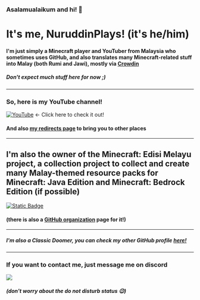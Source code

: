 ### Asalamualaikum and hi! 👋

# It's me, NuruddinPlays! (it's he/him)

#### I'm just simply a Minecraft player and YouTuber from Malaysia who sometimes uses GitHub, and also translates many Minecraft-related stuff into Malay (both Rumi and Jawi), mostly via [Crowdin](https://crowdin.com/profile/NuruddinPlays)</p>
##### Don't expect much stuff here for now ;)</p></p>

---

### So, here is my YouTube channel!</p>
[![YouTube](https://img.shields.io/youtube/channel/subscribers/UCv4BSZ_RImSLFct7XLxZlnA?style=for-the-badge&logo=youtube&logoColor=red&labelColor=darkgreen&color=yellow)](https://youtube.com/@NuruddinPlays) <- Click here to check it out! </p>
#### And also [my redirects page](https://bit.ly/NuruddinPlays) to bring you to other places

---

## I'm also the owner of the Minecraft: Edisi Melayu project, a collection project to collect and create many Malay-themed resource packs for Minecraft: Java Edition and Minecraft: Bedrock Edition (if possible)
[![Static Badge](https://imgur.com/mgY7uFr.png)](https://bit.ly/LamanWebMCEM)</p>
#### (there is also a [GitHub organization](https://github.com/Minecraft-EdisiMelayu) page for it!)

---

##### I'm also a Classic Doomer, you can check my other GitHub profile [here!](https://github.com/NuruTheDoomer)

---

### If you want to contact me, just message me on discord 
![](https://dcbadge.vercel.app/api/shield/559261642559324164)
##### (don't worry about the do not disturb status 😉)
